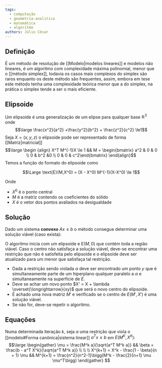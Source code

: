 ```yaml
---
tags:
  - computação
  - geometria-analitica
  - matemática
  - algoritmo
authors: Júlio César
---
```

## Definição

É um método de resolução de [[Modelo|modelos lineares]] e modelos não lineares, é um algoritmo com complexidade máxima polinomial, menor que o [[método simplex]], todavia os casos mais complexos do simplex são raros enquanto os deste método são frequentes, assim, embora em tese este método tenha uma complexidade teórica menor que a do simplex, na prática o simplex tende a ser o mais eficiente.

## Elipsoide

Um elipsoide é uma generalização de um elipse para qualquer base $\mathbb{R}^3$ onde
$$\large \frac{x^2}{a^2} +\frac{y^2}{b^2} + \frac{z^2}{c^2}  \le1$$
Seja $X = (x,y,z)$ o elipsoide pode ser representado de forma [[Matriz|matricial]]
$$\large \begin {align}
X^T M^{-1}X \le 1 && M =
\begin{bmatrix} a^2 & 0 & 0 \\ 0 & b^2 &0 \\ 0 & 0 & c^2\end{bmatrix}
\end{align}$$
Temos a função do formato do elipsoide como

$$\Large \text{E}(M,X^0) = (X - X^0) M^{-1}(X-X^0) \le 1$$

Onde
- $X^0$ é o ponto central
- $M$ é a matriz contendo os coeficientes do sólido
- $X$ é o vetor dos pontos avaliados na desigualdade

## Solução

Dado um sistema **convexo** $Ax \le b$ o método consegue determinar uma solução viável (caso exista):

O algoritmo inicia com um elipsoide e $\text{E}(M,0)$ que contém toda a região viável. Caso o centro não satisfaça a solução viável, deve-se encontrar uma restrição que não é satisfeita pelo elipsoide e o elipsoide deve ser atualizado para um menor que satisfaça tal restrição.

- Dada a restrição sendo violada $\alpha$ deve ser encontrado um ponto $y$ que é simultaneamente parte de um hiperplano qualquer paralelo a $\alpha$ e simultaneamente na superfície de $E$.
- Deve se achar um novo ponto $X' = X + \lambda \overset{\longrightarrow}{xy}$ que será o novo centro do elipsoide.
- É achado uma nova matriz $M'$ e verificado se o centro de $E(M',X')$ é uma solução viável.
- Se não for, deve-se repetir o algoritmo.

## Equações

Numa determinada iteração $k$, seja $\alpha$ uma restrição que viola o [[modelo#Forma canônica|sistema linear]] $a^T x \le b$ em $E(M^K,X^K)$:
$$\large \begin{gather}
\mu = \frac{M^k a}{\sqrt{a^T M^k a}} && \beta = \frac{b - a^T X^k}{\sqrt{a^T M^k a}} \\ \\ \\
X^{k+1} = X^k - \frac{1 - \beta}{n + 1} \mu && M^{k+1} = \frac{n^2}{n^2-1}\bigg(M^k - \frac{2}{n+1} \mu \mu^T\bigg)
\end{gather}
$$